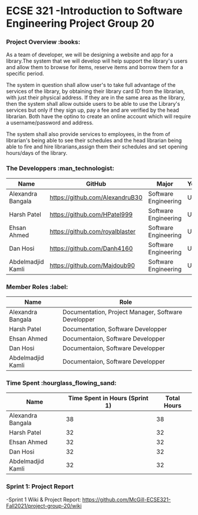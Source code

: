 # ECSE 321 -Introduction to Software Engineering Project Group 20

<h3> Project Overview :books:</h3>

As a team of developer, we will be designing a website and app for a library.The system that we will develop will help support the library's users and allow them to 
browse for items, reserve items and borrow them for a specific period.

The system in question shall allow user's to take full advantage of the services of the library, by obtaining their library card ID from the librarian, with just their physical address. If they are in the same area as the library,
then the system shall allow outside users to be able to use the Library's services but only if they sign up, pay a fee and are verified by the head librarian.
Both have the optino to create an online account which will require a username/password and address.


The system shall also provide services to employees, in the from of librarian's being able to see their schedules and the head librarian being able to fire and hire librarians,assign them their schedules
and set opening hours/days of the library.
 
 
<h3> The Developpers :man_technologist: </h3> 

|Name   | GitHub  | Major  | Year  |
|---|---|---|---|
|  Alexandra Bangala | https://github.com/AlexandruB30  | Software Engineering  |  U2 |
|  Harsh Patel|  https://github.com/HPatel999 | Software Engineering  | U2  |
|  Ehsan Ahmed |  https://github.com/royalblaster | Software Engineering  |  U2 |
|  Dan Hosi | https://github.com/Danh4160  | Software Engineering  | U2  |
|  Abdelmadjid Kamli | https://github.com/Majdoub90  |Software Engineering   |   U2|

<h3> Member Roles :label:</h3>


|  Name | Role  |
|---|---|
| Alexandra Bangala  | Documentation, Project Manager, Software Developper  |
|  Harsh Patel | Documentation, Software Developper|
| Ehsan Ahmed  |  Documentaion, Software Developper|
|  Dan Hosi |   Documentaion, Software Developper|
|  Abdelmadjid Kamli |   Documentaion, Software Developper|

<h3> Time Spent :hourglass_flowing_sand: </h3>

|  Name | Time Spent in Hours (Sprint 1)  | Total Hours  |
|---|---|---|
|  Alexandra Bangala |  38|   38|
| Harsh Patel   | 32 |  32 |
| Ehsan Ahmed  | 32|  32 |
| Dan Hosi  | 32  |  32 |
| Abdelmadjid Kamli  | 32  | 32  |

<h3> Sprint 1: Project Report </h3>

-Sprint 1 Wiki & Project Report: https://github.com/McGill-ECSE321-Fall2021/project-group-20/wiki



